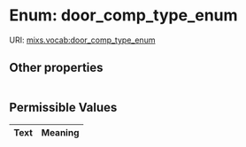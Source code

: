 
# Enum: door_comp_type_enum




URI: [mixs.vocab:door_comp_type_enum](https://w3id.org/mixs/vocab/door_comp_type_enum)


## Other properties

|  |  |  |
| --- | --- | --- |

## Permissible Values

| Text | Meaning |
| :--- | --------: |

